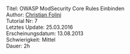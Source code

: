 Titel: OWASP ModSecurity Core Rules Einbinden  
Author: <a href="mailto:christian.folini@netnea.com">Christian Folini</a>  
Tutorial Nr: 7  
Letztes Update: 25.03.2016  
Erscheinungsdatum: 13.08.2013  
Schwierigkeit: Mittel  
Dauer: 2h  
